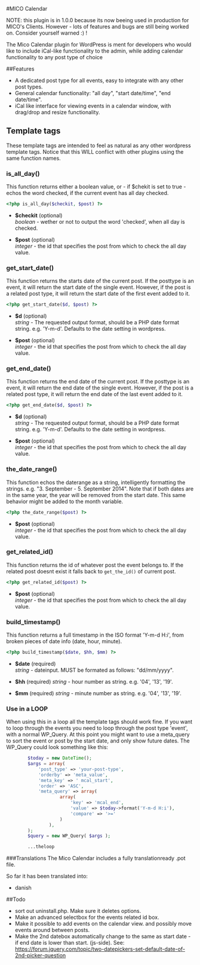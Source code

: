 #MICO Calendar

NOTE: this plugin is in 1.0.0 because its now beeing used in production for MICO's Clients. However - lots of features and bugs are still being worked on. Consider yourself warned :) !

The Mico Calendar plugin for WordPress is ment for developers who would like to include 
iCal-like functionality to the admin, while adding calendar functionality to any post type of choice


##Features
* A dedicated post type for all events, easy to integrate with any other post types.
* General calendar functionality: "all day", "start date/time", "end date/time".
* iCal like interface for viewing events in a calendar window, with drag/drop and resize functionality.



## Template tags
These template tags are intended to feel as natural as any other wordpress template tags. Notice that this WILL conflict with other plugins using the same function names.


### is_all_day()
This function returns either a boolean value, or - if $chekit is set to true - echos the word checked, if the current event has all day checked.
```PHP
<?php is_all_day($checkit, $post) ?>
```

- **$checkit** (optional)  
*boolean* - wether or not to output the word 'checked', when all day is checked.

- **$post** (optional)   
*integer* - the id that specifies the post from which to check the all day value.


### get_start_date()
This function returns the starts date of the current post. If the posttype is an event, it will return the start date of the single event. However, if the post is a related post type, it will return the start date of the first event added to it.
```PHP
<?php get_start_date($d, $post) ?>
```
- **$d** (optional)  
*string* - The requested output format, should be a PHP date format string. e.g. 'Y-m-d'. Defaults to the date setting in wordpress.

- **$post** (optional)   
*integer* - the id that specifies the post from which to check the all day value.

### get_end_date()
This function returns the end date of the current post. If the posttype is an event, it will return the end date of the single event. However, if the post is a related post type, it will return the end date of the last event added to it.
```PHP
<?php get_end_date($d, $post) ?>
```
- **$d** (optional)  
*string* - The requested output format, should be a PHP date format string. e.g. 'Y-m-d'. Defaults to the date setting in wordpress.

- **$post** (optional)   
*integer* - the id that specifies the post from which to check the all day value.


### the_date_range()
This function echos the daterange as a string, intelligently formatting the strings. e.g. "3. September - 5. September 2014". Note that if both dates are in the same year, the year will be removed from the start date. This same behavior might be added to the month variable.

```PHP
<?php the_date_range($post) ?>
```
- **$post** (optional)   
*integer* - the id that specifies the post from which to check the all day value.


### get_related_id()
This function returns the id of whatever post the event belongs to. If the related post doesnt exist it falls back to `get_the_id()` of current post.
```PHP
<?php get_related_id($post) ?>
```
- **$post** (optional)   
*integer* - the id that specifies the post from which to check the all day value.


### build_timestamp()
This function returns a full timestamp in the ISO format 'Y-m-d H:i', from broken pieces of date info (date, hour, minute).
```PHP
<?php build_timestamp($date, $hh, $mm) ?>
```
- **$date** (required)   
*string* - dateinput. MUST be formated as follows: "dd/mm/yyyy".

- **$hh** (required)
*string* - hour number as string. e.g. '04', '13', '19'.

- **$mm** (required)
*string* - minute number as string. e.g. '04', '13', '19'.


### Use in a LOOP
When using this in a loop all the template tags should work fine. If you want to loop through the events you need to loop through the post type 'event', with a normal WP_Query. At this point you might want to use a meta_query to sort the event or post by the start date, and only show future dates. The WP_Query could look something like this:
```PHP	
		$today = new DateTime();
		$args = array(
			'post_type' => 'your-post-type',
			'orderby' => 'meta_value',
			'meta_key' => ' mcal_start',
			'order' => 'ASC',
			'meta_query' => array(
					array(
						'key' => 'mcal_end',
						'value' => $today->format('Y-m-d H:i'),
						'compare' => '>='
					)
				),
		);
		$query = new WP_Query( $args );

		...theloop
```


###Translations
The Mico Calendar includes a fully translationready .pot file.

So far it has been translated into:
* danish


##Todo
* sort out uninstall.php. Make sure it deletes options.
* Make an advanced selectbox for the events related id box.
* Make it possible to add events on the calendar view. and possibly move events around between posts.
* Make the 2nd datebox automatically change to the same as start date - if end date is lower than start. (js-side). See: https://forum.jquery.com/topic/two-datepickers-set-default-date-of-2nd-picker-question

